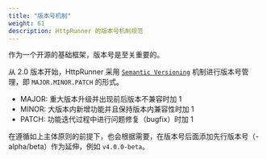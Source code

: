 ```yaml
---
title: "版本号机制"
weight: 61
description: HttpRunner 的版本号机制规范
---
```


作为一个开源的基础框架，版本号是至关重要的。

从 2.0 版本开始，HttpRunner 采用 [`Semantic Versioning`][SemVer] 机制进行版本号管理，即 `MAJOR.MINOR.PATCH` 的形式。

- MAJOR: 重大版本升级并出现前后版本不兼容时加 1
- MINOR: 大版本内新增功能并且保持版本内兼容性时加 1
- PATCH: 功能迭代过程中进行问题修复（bugfix）时加 1

在遵循如上主体原则的前提下，也会根据需要，在版本号后面添加先行版本号（-alpha/beta）作为延伸，例如 `v4.0.0-beta`。

[SemVer]: https://semver.org/